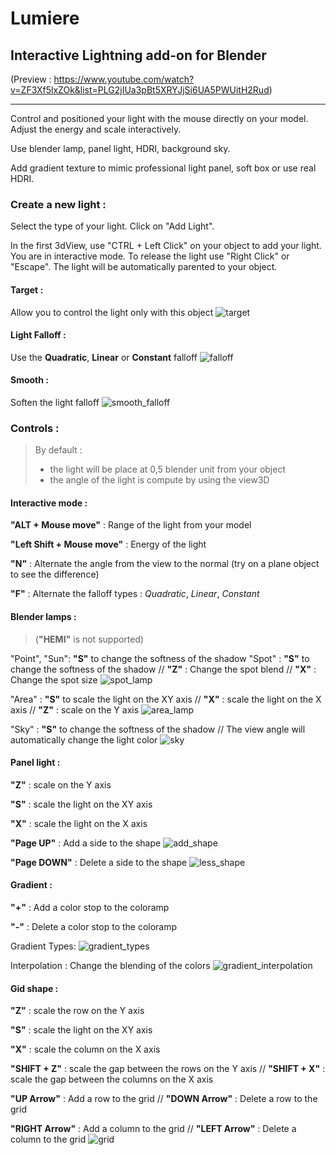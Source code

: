 # Lumiere

## Interactive Lightning add-on for Blender 
(Preview : https://www.youtube.com/watch?v=ZF3Xf5lxZOk&list=PLG2jIUa3pBt5XRYJjSi6UA5PWUitH2Rud)
****
Control and positioned your light with the mouse directly on your model. Adjust the energy and scale interactively.

Use blender lamp, panel light, HDRI, background sky. 

Add gradient texture to mimic professional light panel, soft box or use real HDRI.

### Create a new light :
Select the type of your light. Click on "Add Light". 

In the first 3dView, use "CTRL + Left Click" on your object to add your light. You are in interactive mode. To release the light use "Right Click" or "Escape". The light will be automatically parented to your object.

#### Target :
Allow you to control the light only with this object
![target](https://cloud.githubusercontent.com/assets/10100090/12847216/f8b8708c-cc11-11e5-9eef-ffd09ea77705.gif)

#### Light Falloff :
Use the **Quadratic**, **Linear** or **Constant** falloff
![falloff](https://cloud.githubusercontent.com/assets/10100090/12847374/244c7850-cc13-11e5-80d7-6cb41a01c6cb.gif)

#### Smooth :
Soften the light falloff 
![smooth_falloff](https://cloud.githubusercontent.com/assets/10100090/12847369/1987651a-cc13-11e5-851f-df5671225fcc.gif)

### Controls :
>By default :
> - the light will be place at 0,5 blender unit from your object
> - the angle of the light is compute by using the view3D

#### Interactive mode :

**"ALT + Mouse move"** : Range of the light from your model

**"Left Shift + Mouse move"** : Energy of the light

**"N"** : Alternate the angle from the view to the normal (try on a plane object to see the difference)

**"F"** : Alternate the falloff types : *Quadratic*, *Linear*, *Constant*

#### Blender lamps : 
> (**"HEMI"** is not supported)

"Point", "Sun": **"S"** to change the softness of the shadow 
"Spot" : **"S"** to change the softness of the shadow // **"Z"** : Change the spot blend // **"X"** : Change the spot size
![spot_lamp](https://cloud.githubusercontent.com/assets/10100090/12847150/8661f8e6-cc11-11e5-958c-c747f5d324f5.gif)

"Area" : **"S"** to scale the light on the XY axis // **"X"** : scale the light on the X axis // **"Z"** : scale on the Y axis
![area_lamp](https://cloud.githubusercontent.com/assets/10100090/12847078/2cadd996-cc11-11e5-80ae-f95a36ada200.gif)

"Sky" : **"S"** to change the softness of the shadow // The view angle will automatically change the light color
![sky](https://cloud.githubusercontent.com/assets/10100090/12847125/641cd83c-cc11-11e5-812f-d49277f14798.gif)

#### Panel light :

**"Z"** : scale on the Y axis

**"S"** : scale the light on the XY axis

**"X"** : scale the light on the X axis

**"Page UP"** : Add a side to the shape
![add_shape](https://cloud.githubusercontent.com/assets/10100090/12847072/2737a776-cc11-11e5-96d8-88ce0a79b26a.gif)

**"Page DOWN"** : Delete a side to the shape
![less_shape](https://cloud.githubusercontent.com/assets/10100090/12847121/62a2165c-cc11-11e5-981b-cc73516eb048.gif)

#### Gradient :

**"+"** : Add a color stop to the coloramp

**"-"** : Delete a color stop to the coloramp

Gradient Types: 
![gradient_types](https://cloud.githubusercontent.com/assets/10100090/12847101/48792b12-cc11-11e5-9a0d-07988464fead.gif)

Interpolation : Change the blending of the colors
![gradient_interpolation](https://cloud.githubusercontent.com/assets/10100090/12847100/46aabd8c-cc11-11e5-8fb7-e5e69574c3e5.gif)

#### Gid shape :

**"Z"** : scale the row on the Y axis

**"S"** : scale the light on the XY axis

**"X"** : scale the column on the X axis

**"SHIFT + Z"** : scale the gap between the rows on the Y axis // **"SHIFT + X"** : scale the gap between the columns on the X axis

**"UP Arrow"** : Add a row to the grid // **"DOWN Arrow"** : Delete a row to the grid

**"RIGHT Arrow"** : Add a column to the grid // **"LEFT Arrow"** : Delete a column to the grid
![grid](https://cloud.githubusercontent.com/assets/10100090/12847103/4c457ae8-cc11-11e5-8b02-e4e514f9a57f.gif)

